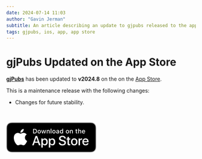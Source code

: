 ```yaml
---
date: 2024-07-14 11:03
author: "Gavin Jerman"
subtitle: An article describing an update to gjpubs released to the app store.
tags: gjpubs, ios, app, app store
---
```


# gjPubs Updated on the App Store

[**gjPubs**](/projects/gjPubs) has been updated to **v2024.8** on the on the [App Store](https://apps.apple.com/gb/app/gjpubs/id6475642254?platform=iphone).  

This is a maintenance release with the following changes:
- Changes for future stability.
<br>

[![download](/images/Download_on_the_App_Store_Badge_US-UK_RGB_blk_092917.svg)](https://apps.apple.com/gb/app/gjpubs/id6475642254?platform=iphone)
